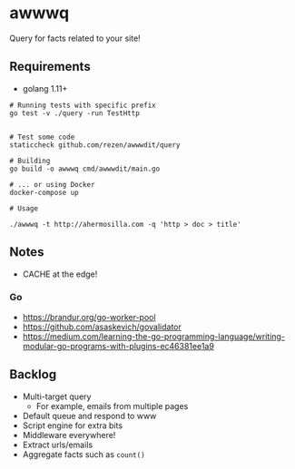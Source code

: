 # awwwq
Query for facts related to your site!


## Requirements
- golang 1.11+


```
# Running tests with specific prefix
go test -v ./query -run TestHttp


# Test some code
staticcheck github.com/rezen/awwwdit/query

# Building
go build -o awwwq cmd/awwwdit/main.go

# ... or using Docker
docker-compose up

# Usage

./awwwq -t http://ahermosilla.com -q 'http > doc > title'
```

## Notes
- CACHE at the edge!


### Go
- https://brandur.org/go-worker-pool
- https://github.com/asaskevich/govalidator
- https://medium.com/learning-the-go-programming-language/writing-modular-go-programs-with-plugins-ec46381ee1a9



## Backlog
- Multi-target query
  - For example, emails from multiple pages
- Default queue and respond to www
- Script engine for extra bits
- Middleware everywhere!
- Extract urls/emails
- Aggregate facts such as `count()`


